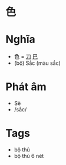 # 色

# Nghĩa
* 色 = [刀](刀.md) [巴](巴.md)
* (bộ) Sắc (màu sắc)

# Phát âm
* Sè
*  /sắc/

# Tags
* bộ thủ
*  bộ thủ 6 nét

